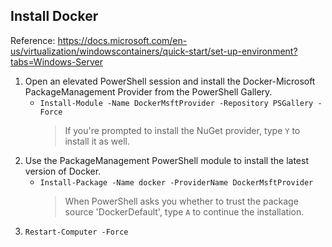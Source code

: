 ## Install Docker
Reference: https://docs.microsoft.com/en-us/virtualization/windowscontainers/quick-start/set-up-environment?tabs=Windows-Server
1. Open an elevated PowerShell session and install the Docker-Microsoft PackageManagement Provider from the PowerShell Gallery.
    - `Install-Module -Name DockerMsftProvider -Repository PSGallery -Force`
      > If you're prompted to install the NuGet provider, type `Y` to install it as well.
1. Use the PackageManagement PowerShell module to install the latest version of Docker.
    - `Install-Package -Name docker -ProviderName DockerMsftProvider`
      > When PowerShell asks you whether to trust the package source 'DockerDefault', type `A` to continue the installation.
1. `Restart-Computer -Force`

